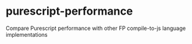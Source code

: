 # purescript-performance
Compare Purescript performance with other FP compile-to-js language implementations
